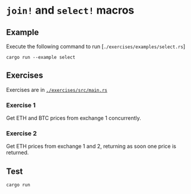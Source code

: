 # `join!` and `select!` macros

## Example

Execute the following command to run [`./exercises/examples/select.rs`]

```shell
cargo run --example select
```

## Exercises

Exercises are in [`./exercises/src/main.rs`](./exercises/src/main.rs)

### Exercise 1

Get ETH and BTC prices from exchange 1 concurrently.

### Exercise 2

Get ETH prices from exchange 1 and 2, returning as soon one price is returned.

## Test

```shell
cargo run
```
